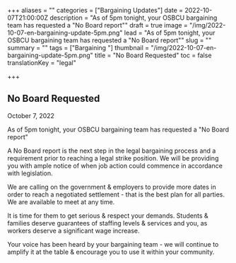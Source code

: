 +++
aliases = ""
categories = ["Bargaining Updates"]
date = 2022-10-07T21:00:00Z
description = "As of 5pm tonight, your OSBCU bargaining team has requested a \"No Board report\""
draft = true
image = "/img/2022-10-07-en-bargaining-update-5pm.png"
lead = "As of 5pm tonight, your OSBCU bargaining team has requested a \"No Board report\""
slug = ""
summary = ""
tags = ["Bargaining "]
thumbnail = "/img/2022-10-07-en-bargaining-update-5pm.png"
title = "No Board Requested"
toc = false
translationKey = "legal"

+++
## No Board Requested

October 7, 2022

As of 5pm tonight, your OSBCU bargaining team has requested a "No Board report"

A No Board report is the next step in the legal bargaining process and a requirement prior to reaching a legal strike position. We will be providing you with ample notice of when job action could commence in accordance with legislation.

We are calling on the government & employers to provide more dates in order to reach a negotiated settlement - that is the best plan for all parties. We are available to meet at any time.

It is time for them to get serious & respect your demands. Students & families deserve guarantees of staffing levels & services and you, as workers deserve a significant wage increase.

Your voice has been heard by your bargaining team - we will continue to amplify it at the table & encourage you to use it within your community.